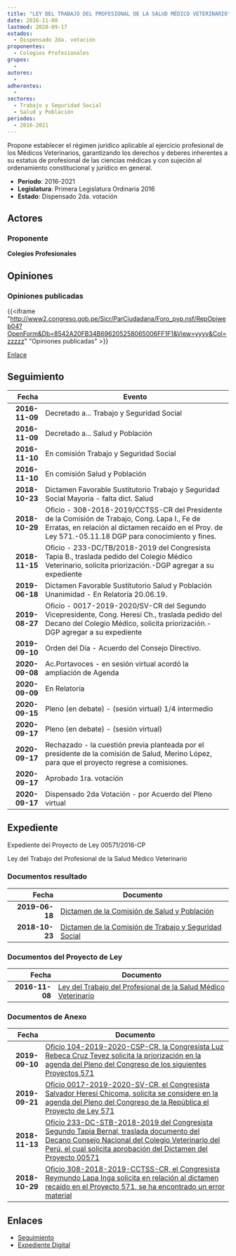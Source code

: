 ```yaml
---
title: "LEY DEL TRABAJO DEL PROFESIONAL DE LA SALUD MÉDICO VETERINARIO"
date: 2016-11-08
lastmod: 2020-09-17
estados: 
  - Dispensado 2da. votación
proponentes: 
  - Colegios Profesionales
grupos: 
  - 
autores: 
  - 
adherentes: 
  - 
sectores: 
  - Trabajo y Seguridad Social
  - Salud y Población
periodos: 
  - 2016-2021
---
```


Propone establecer el régimen jurídico aplicable al ejercicio profesional de los Médicos Veterinarios, garantizando los derechos y deberes inherentes a su estatus de profesional de las ciencias médicas y con sujeción al ordenamiento constitucional y jurídico en general.

- **Periodo**: 2016-2021
- **Legislatura**: Primera Legislatura Ordinaria 2016
- **Estado**: Dispensado 2da. votación

## Actores

### Proponente

**Colegios Profesionales**


## Opiniones

### Opiniones publicadas

{{<iframe "http://www2.congreso.gob.pe/Sicr/ParCiudadana/Foro_pvp.nsf/RepOpiweb04?OpenForm&Db=8542A20FB34B696205258065006FF1F1&View=yyyy&Col=zzzzz" "Opiniones publicadas" >}}

[Enlace](http://www2.congreso.gob.pe/Sicr/ParCiudadana/Foro_pvp.nsf/RepOpiweb04?OpenForm&Db=8542A20FB34B696205258065006FF1F1&View=yyyy&Col=zzzzz)

## Seguimiento

| Fecha | Evento |
|------:|--------|
| **2016-11-09** | Decretado a... Trabajo y Seguridad Social|
| **2016-11-09** | Decretado a... Salud y Población|
| **2016-11-10** | En comisión Trabajo y Seguridad Social|
| **2016-11-10** | En comisión Salud y Población|
| **2018-10-23** | Dictamen Favorable Sustitutorio Trabajo y Seguridad Social Mayoria - falta dict. Salud|
| **2018-10-29** | Oficio - 308-2018-2019/CCTSS-CR del Presidente de la Comisión de Trabajo, Cong. Lapa I., Fe de Erratas, en relación al dictamen recaído en el Proy. de Ley 571.-05.11.18 DGP para conocimiento y fines.|
| **2018-11-15** | Oficio - 233-DC/TB/2018-2019 del Congresista Tapia B., traslada pedido del Colegio Médico Veterinario, solicita priorización.-DGP agregar a su expediente|
| **2019-06-18** | Dictamen Favorable Sustitutorio Salud y Población Unanimidad - En Relatoría 20.06.19.|
| **2019-08-27** | Oficio - 0017-2019-2020/SV-CR del Segundo Vicepresidente, Cong. Heresi Ch., traslada pedido del Decano del Colegio Médico, solicita priorización.-DGP agregar a su expediente|
| **2019-09-10** | Orden del Día - Acuerdo del Consejo Directivo.|
| **2020-09-08** | Ac.Portavoces - en sesión virtual acordó la ampliación de Agenda|
| **2020-09-09** | En Relatoría|
| **2020-09-15** | Pleno (en debate) - (sesión virtual) 1/4 intermedio|
| **2020-09-17** | Pleno (en debate) - (sesión virtual)|
| **2020-09-17** | Rechazado - la cuestión previa planteada por el presidente de la comisión de Salud, Merino López, para que el proyecto regrese a comisiones.|
| **2020-09-17** | Aprobado 1ra. votación|
| **2020-09-17** | Dispensado 2da Votación - por Acuerdo del Pleno virtual|


## Expediente

Expediente del Proyecto de Ley 00571/2016-CP

Ley del Trabajo del Profesional de la Salud Médico Veterinario


### Documentos resultado

| Fecha | Documento |
|------:|--------|
| **2019-06-18** | [Dictamen de la Comisión de Salud y Población](http://www.leyes.congreso.gob.pe/Documentos/2016_2021/Dictamenes/Proyectos_de_Ley/00571DC21MAY20190618.pdf) |
| **2018-10-23** | [Dictamen de la Comisión de Trabajo y Seguridad Social](http://www.leyes.congreso.gob.pe/Documentos/2016_2021/Dictamenes/Proyectos_de_Ley/00571DC22MAY20181023.pdf) |

### Documentos del Proyecto de Ley

| Fecha | Documento |
|------:|--------|
| **2016-11-08** | [Ley del Trabajo del Profesional de la Salud Médico Veterinario](http://www.leyes.congreso.gob.pe/Documentos/2016_2021/Proyectos_de_Ley_y_de_Resoluciones_Legislativas/PL0057120161108..pdf) |

### Documentos de Anexo

| Fecha | Documento |
|------:|--------|
| **2019-09-10** | [Oficio 104-2019-2020-CSP-CR, la Congresista Luz Rebeca Cruz Tevez solicita la priorización en la agenda del Pleno del Congreso de los siguientes Proyectos 571](http://www.leyes.congreso.gob.pe/Documentos/2016_2021/Oficios/Congresistas/OFICIO-104-2019-2020-CSP-CR.pdf) |
| **2019-09-21** | [Oficio 0017-2019-2020-SV-CR, el Congresista Salvador Heresi Chicoma, solicita se considere en la agenda del Pleno del Congreso de la República el Proyecto de Ley 571](http://www.leyes.congreso.gob.pe/Documentos/2016_2021/Oficios/Congresistas/OFICIO-0017-201-2020-SV-CR.pdf) |
| **2018-11-13** | [Oficio 233-DC-STB-2018-2019 del Congresista Segundo Tapia Bernal, traslada documento del Decano Consejo Nacional del Colegio Veterinario del Perú, el cual solicita aprobación del Dictamen del Proyecto 00571](http://www.leyes.congreso.gob.pe/Documentos/2016_2021/Oficios/Congresistas/OFICIO-233-DC-STB-2018-2019.pdf) |
| **2018-10-29** | [Oficio 308-2018-2019-CCTSS-CR, el Congresista Reymundo Lapa Inga solicita en relación al dictamen recaído en el Proyecto 571, se ha encontrado un error material](http://www.leyes.congreso.gob.pe/Documentos/2016_2021/Oficios/Comisiones_Ordinarias/OFICIO-308-2018-2019-CCTSS-CR.pdf) |

## Enlaces 

- [Seguimiento](http://www2.congreso.gob.pehttp://www2.congreso.gob.pe/Sicr/TraDocEstProc/CLProLey2016.nsf/f7fff46988ca05b1052578e100829cc7/1f34668070c841c0052580650067ea64?OpenDocument)
- [Expediente Digital](http://www2.congreso.gob.pehttp://www2.congreso.gob.pe/Sicr/TraDocEstProc/CLProLey2016.nsf/f7fff46988ca05b1052578e100829cc7/1f34668070c841c0052580650067ea64?OpenDocument&Click=05257FB7005EB655.eb71d0cf91d8294e05256cdf006b5706/$Body/0.1C6C)
